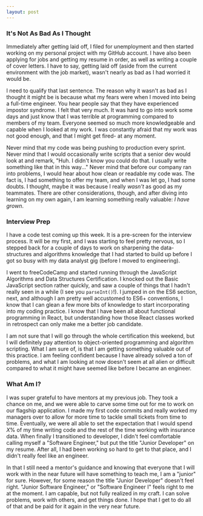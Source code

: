 ```yaml
---
layout: post
---
```


### It's Not As Bad As I Thought

Immediately after getting laid off, I filed for unemployment and then started working on my personal project with my GitHub account. I have also been applying for jobs and getting my resume in order, as well as writing a couple of cover letters. I have to say, getting laid off (aside from the current environment with the job market), wasn't nearly as bad as I had worried it would be.

I need to qualify that last sentence. The reason why it wasn't as bad as I thought it might be is because what my fears were when I moved into being a full-time engineer. You hear people say that they have experienced impostor syndrome. I felt that very much. It was hard to go into work some days and just know that I was terrible at programming compared to members of my team. Everyone seemed so much more knowledgeable and capable when I looked at my work. I was constantly afraid that my work was not good enough, and that I might get fired- at any moment.

Never mind that my code was being pushing to production every sprint. Never mind that I would occasionally write scripts that a senior dev would look at and remark, "Huh. I didn't know you could do that. I usually write something like that in this way..." Never mind that before our company ran into problems, I would hear about how clean or readable my code was. The fact is, I had something to offer my team, and when I was let go, I had some doubts. I thought, maybe it was because I really _wasn't_ as good as my teammates. There are other considerations, though, and after diving into learning on my own again, I am learning something really valuable: _I have grown_.

### Interview Prep

I have a code test coming up this week. It is a pre-screen for the interview process. It will be my first, and I was starting to feel pretty nervous, so I stepped back for a couple of days to work on sharpening the data-structures and algorithms knowledge that I had started to build up before I got so busy with my data analyst gig (before I moved to engineering).

I went to freeCodeCamp and started running through the JavaScript Algorithms and Data Structures Certification. I knocked out the Basic JavaScript section rather quickly, and saw a couple of things that I hadn't really seen in a while (I see you `parseInt()`!). I jumped in on the ES6 section, next, and although I am pretty well accustomed to ES6+ conventions, I know that I can glean a few more bits of knowledge to start incorporating into my coding practice. I know that I have been all about functional programming in React, but understanding how those React classes worked in retrospect can only make me a better job candidate.

I am not sure that I will go through the whole certification this weekend, but I will definitely pay attention to object-oriented programming and algorithm scripting. What I am sure of, is that I am getting something valuable out of this practice. I am feeling confident because I have already solved a ton of problems, and what I am looking at now doesn't seem at all alien or difficult compared to what it might have seemed like before I became an engineer.

### What Am I?

I was super grateful to have mentors at my previous job. They took a chance on me, and we were able to carve some time out for me to work on our flagship application. I made my first code commits and really worked my managers over to allow for more time to tackle small tickets from time to time. Eventually, we were all able to set the expectation that I would spend _X_% of my time writing code and the rest of the time working with insurance data. When finally I transitioned to developer, I didn't feel comfortable calling myself a "Software Engineer," but put the title "Junior Developer" on my resume. After all, I had been working so hard to get to that place, and I didn't really feel like an engineer.

In that I still need a mentor's guidance and knowing that everyone that I will work with in the near future will have something to teach me, I am a "junior" for sure. However, for some reason the title "Junior Developer" doesn't feel right. "Junior Software Engineer," or "Software Engineer I" feels right to me at the moment. I am capable, but not fully realized in my craft. I can solve problems, work with others, and get things done. I hope that I get to do all of that and be paid for it again in the very near future.
